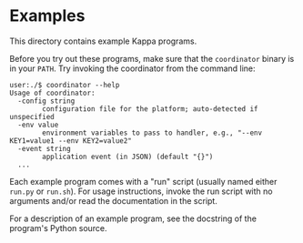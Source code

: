 # Examples

This directory contains example Kappa programs.

Before you try out these programs, make sure that the `coordinator` binary is in your `PATH`.
Try invoking the coordinator from the command line:

```console
user:./$ coordinator --help
Usage of coordinator:
  -config string
    	configuration file for the platform; auto-detected if unspecified
  -env value
    	environment variables to pass to handler, e.g., "--env KEY1=value1 --env KEY2=value2"
  -event string
      	application event (in JSON) (default "{}")
  ...
```

Each example program comes with a "run" script (usually named either `run.py` or
`run.sh`).  For usage instructions, invoke the run script with no arguments and/or
read the documentation in the script.

For a description of an example program, see the docstring of the program's Python source.
